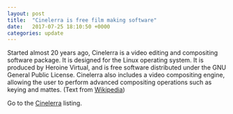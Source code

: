 ```yaml
---
layout: post
title:  "Cinelerra is free film making software"
date:   2017-07-25 18:10:50 +0000
categories: update
---
```


Started almost 20 years ago, Cinelerra is a video editing and compositing software package.
It is designed for the Linux operating system. It is produced by Heroine Virtual, and is
free software distributed under the GNU General Public License. Cinelerra also includes
a video compositing engine, allowing the user to perform advanced compositing operations
such as keying and mattes.
(Text from <a href="https://en.wikipedia.org/wiki/Cinelerra">Wikipedia</a>)

Go to the <a href="/products/#Cinelerra">Cinelerra</a> listing.

